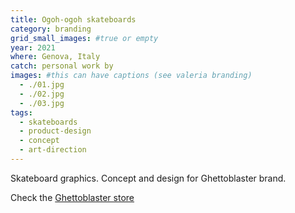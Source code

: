```yaml
---
title: Ogoh-ogoh skateboards
category: branding
grid_small_images: #true or empty
year: 2021
where: Genova, Italy
catch: personal work by
images: #this can have captions (see valeria branding)
  - ./01.jpg
  - ./02.jpg
  - ./03.jpg
tags:
  - skateboards
  - product-design
  - concept
  - art-direction
---
```


Skateboard graphics. Concept and design for Ghettoblaster brand.

Check the [Ghettoblaster store](https://ghettoblasterwear/?source=rokma.com)
